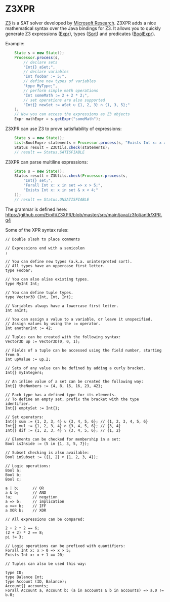 # Z3XPR
[Z3](https://github.com/Z3Prover/z3) is a SAT solver developed by [Microsoft Research](https://z3.codeplex.com/). 
Z3XPR adds a nice mathematical syntax over the Java bindings for Z3. 
It allows you to quickly generate Z3 expressions ([Expr](https://github.com/Z3Prover/z3/blob/master/src/api/java/Expr.java)), types ([Sort](https://github.com/Z3Prover/z3/blob/master/src/api/java/Sort.java)) and predicates ([BoolExpr](https://github.com/Z3Prover/z3/blob/master/src/api/java/BoolExpr.java)).

Example:

```java
    State s = new State();
    Processor.process(s, 
        // declare sets
        "Int{} aSet;",                  
        // declare variables
        "Int foobar := 5;",            
        // define new types of variables
        "type MyType;",                 
        // perform simple math operations
        "Int someMath := 2 + 2 * 2;",   
        // set operations are also supported
        "Int{} newSet := aSet ∪ {1, 2, 3} ∩ {1, 3, 5};"                 
    );
    // Now you can access the expressions as Z3 objects
    Expr mathExpr = s.getExpr("someMath");
```

Z3XPR can use Z3 to prove satisfiability of expressions:

```java
    State s = new State();
    List<BoolExpr> statements = Processor.process(s, "Exists Int x: x > 0;");
    Status result = Z3Utils.check(statements);
    // result == Status.SATISFIABLE
```

Z3XPR can parse multiline expressions:

```java
    State s = new State();
    Status result = Z3Utils.check(Processor.process(s, 
        "Int{} set;",
        "Forall Int x: x in set => x > 5;",
        "Exists Int x: x in set & x < 4;"
    ));
    // result == Status.UNSATISFIABLE
```    
    
The grammar is defined here: https://github.com/Eipifi/Z3XPR/blob/master/src/main/java/z3fol/antlr/XPR.g4


Some of the XPR syntax rules:

```
// Double slash to place comments

// Expressions end with a semicolon
; 

// You can define new types (a.k.a. uninterpreted sort).
// All types have an uppercase first letter.
type Foobar;

// You can also alias existing types.
type MyInt Int;

// You can define tuple types.
type Vector3D (Int, Int, Int);

// Variables always have a lowercase first letter.
Int anInt;

// You can assign a value to a variable, or leave it unspecified.
// Assign values by using the := operator.
Int anotherInt := 42;

// Tuples can be created with the following syntax:
Vector3D up := Vector3D(0, 0, 1);

// Fields of a tuple can be accessed using the field number, starting from 0.
Int upValue := up.2;

// Sets of any value can be defined by adding a curly bracket.
Int{} myIntegers;

// An inline value of a set can be created the following way:
Int{} theNumbers := {4, 8, 15, 16, 23, 42};

// Each type has a defined type for its elements.
// To define an empty set, prefix the bracket with the type identifier.
Int{} emptySet := Int{};

// Set operators:
Int{} sum := {1, 2, 3, 4} ∪ {3, 4, 5, 6}; // {1, 2, 3, 4, 5, 6}
Int{} mul := {1, 2, 3, 4} ∩ {3, 4, 5, 6}; // {3, 4}
Int{} dif := {1, 2, 3, 4} \ {3, 4, 5, 6}; // {1, 2}

// Elements can be checked for membership in a set:
Bool isInside := (5 in {1, 3, 5, 7});

// Subset checking is also available:
Bool inSubset := ({1, 2} ⊂ {1, 2, 3, 4});

// Logic operations:
Bool a;
Bool b;
Bool c;

a | b;      // OR
a & b;      // AND
!a;         // negation
a => b;     // implication
a <=> b;    // IFF
a XOR b;    // XOR

// All expressions can be compared:

2 + 2 * 2 == 6;
(2 + 2) * 2 == 8;
pi != 3;

// Logic operations can be prefixed with quantifiers:
Forall Int x: x > 0 => x > 5;
Exists Int x: x + 1 == 20;

// Tuples can also be used this way:

type ID;
type Balance Int;
type Account (ID, Balance);
Account{} accounts;
Forall Account a, Account b: (a in accounts & b in accounts) => a.0 != b.0;
```
